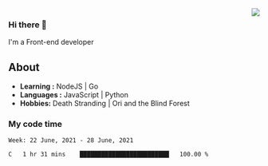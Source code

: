 <img align='right' src="https://github-readme-stats.vercel.app/api?username=strugglebak&show_icons=true">

### Hi there 👋

I'm a Front-end developer

## About

-  **Learning :** NodeJS | Go
-  **Languages :** JavaScript | Python
-  **Hobbies:** Death Stranding | Ori and the Blind Forest

### My code time

<!--START_SECTION:waka-->
```text
Week: 22 June, 2021 - 28 June, 2021

C   1 hr 31 mins    █████████████████████████   100.00 % 
```
<!--END_SECTION:waka-->
